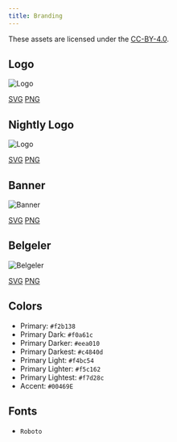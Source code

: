 ```yaml
---
title: Branding
---
```


These assets are licensed under the [CC-BY-4.0](https://github.com/LinwoodCloud/Butterfly/blob/develop/BRANDING_LICENSE).

## Logo

![Logo](/img/logo.svg)

[SVG](/img/logo.svg) [PNG](/img/logo.png)

## Nightly Logo

![Logo](/img/nightly.svg)

[SVG](/img/nightly.svg) [PNG](/img/nightly.png)

## Banner

![Banner](/img/banner.svg)

[SVG](/img/banner.svg) [PNG](/img/banner.png)

## Belgeler

![Belgeler](/img/docs.svg)

[SVG](/img/docs.svg) [PNG](/img/docs.png)

## Colors

* Primary: `#f2b138`
* Primary Dark: `#f0a61c`
* Primary Darker: `#eea010`
* Primary Darkest: `#c4840d`
* Primary Light: `#f4bc54`
* Primary Lighter: `#f5c162`
* Primary Lightest: `#f7d28c`
* Accent: `#00469E`

## Fonts

* `Roboto`
